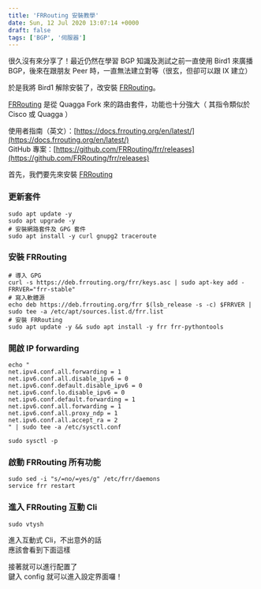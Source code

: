 ```yaml
---
title: 'FRRouting 安裝教學'
date: Sun, 12 Jul 2020 13:07:14 +0000
draft: false
tags: ['BGP', '伺服器']
---
```


很久沒有來分享了！最近仍然在學習 BGP 知識及測試之前一直使用 Bird1 來廣播 BGP，後來在跟朋友 Peer 時，一直無法建立對等（很玄，但卻可以跟 IX 建立）

於是我將 Bird1 解除安裝了，改安裝 [FRRouting](https://frrouting.org/)。

[FRRouting](https://frrouting.org/) 是從 Quagga Fork 來的路由套件，功能也十分強大（ 其指令類似於 Cisco 或 Quagga ）

使用者指南（英文）：[https://docs.frrouting.org/en/latest/](https://docs.frrouting.org/en/latest/)  
GitHub 專案：[https://github.com/FRRouting/frr/releases](https://github.com/FRRouting/frr/releases)

首先，我們要先來安裝 [FRRouting](https://frrouting.org/)

### 更新套件
```
sudo apt update -y
sudo apt upgrade -y
# 安裝網路套件及 GPG 套件
sudo apt install -y curl gnupg2 traceroute
```
### 安裝 FRRouting
```
# 導入 GPG
curl -s https://deb.frrouting.org/frr/keys.asc | sudo apt-key add -
FRRVER="frr-stable"
# 寫入軟體源
echo deb https://deb.frrouting.org/frr $(lsb_release -s -c) $FRRVER | sudo tee -a /etc/apt/sources.list.d/frr.list
# 安裝 FRRouting
sudo apt update -y && sudo apt install -y frr frr-pythontools
```
### 開啟 IP forwarding
```
echo "
net.ipv4.conf.all.forwarding = 1
net.ipv6.conf.all.disable_ipv6 = 0
net.ipv6.conf.default.disable_ipv6 = 0
net.ipv6.conf.lo.disable_ipv6 = 0
net.ipv6.conf.default.forwarding = 1
net.ipv6.conf.all.forwarding = 1
net.ipv6.conf.all.proxy_ndp = 1
net.ipv6.conf.all.accept_ra = 2
" | sudo tee -a /etc/sysctl.conf

sudo sysctl -p
```
### 啟動 FRRouting 所有功能
```
sudo sed -i "s/=no/=yes/g" /etc/frr/daemons
service frr restart
```
### 進入 FRRouting 互動 Cli
```
sudo vtysh
```

進入互動式 Cli，不出意外的話  
應該會看到下面這樣

接著就可以進行配置了  
鍵入 config 就可以進入設定界面囉！
